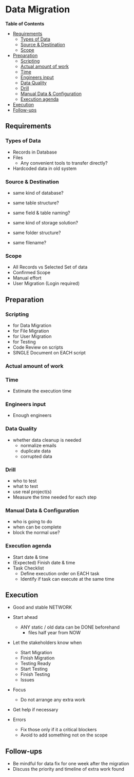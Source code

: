 # Data Migration <!-- omit in toc -->

**Table of Contents**

- [Requirements](#requirements)
  - [Types of Data](#types-of-data)
  - [Source \& Destination](#source--destination)
  - [Scope](#scope)
- [Preparation](#preparation)
  - [Scripting](#scripting)
  - [Actual amount of work](#actual-amount-of-work)
  - [Time](#time)
  - [Engineers input](#engineers-input)
  - [Data Quality](#data-quality)
  - [Drill](#drill)
  - [Manual Data \& Configuration](#manual-data--configuration)
  - [Execution agenda](#execution-agenda)
- [Execution](#execution)
- [Follow-ups](#follow-ups)

## Requirements

### Types of Data

- Records in Database
- Files
  - Any convenient tools to transfer directly?
- Hardcoded data in old system

### Source & Destination

- same kind of database?
- same table structure?
- same field & table naming?

- same kind of storage solution?
- same folder structure?
- same filename?

### Scope

- All Records vs Selected Set of data
- Confirmed Scope
- Manual effort
- User Migration (Login required)

## Preparation

### Scripting

- for Data Migration
- for File Migration
- for User Migration
- for Testing
- Code Review on scripts
- SINGLE Document on EACH script

### Actual amount of work

### Time

- Estimate the execution time

### Engineers input

- Enough engineers

### Data Quality

- whether data cleanup is needed
  - normalize emails
  - duplicate data
  - corrupted data

### Drill

- who to test
- what to test
- use real project(s)
- Measure the time needed for each step

### Manual Data & Configuration

- who is going to do
- when can be complete
- block the normal use?

### Execution agenda

- Start date & time
- (Expected) Finish date & time
- Task Checklist
  - Define execution order on EACH task
  - Identify if task can execute at the same time

## Execution

- Good and stable NETWORK
- Start ahead

  - ANY static / old data can be DONE beforehand
    - files half year from NOW

- Let the stakeholders know when
  - Start Migration
  - Finish Migration
  - Testing Ready
  - Start Testing
  - Finish Testing
  - Issues
- Focus
  - Do not arrange any extra work
- Get help if necessary
- Errors
  - Fix those only if it a critical blockers
  - Avoid to add something not on the scope

## Follow-ups

- Be mindful for data fix for one week after the migration
- Discuss the priority and timeline of extra work found
